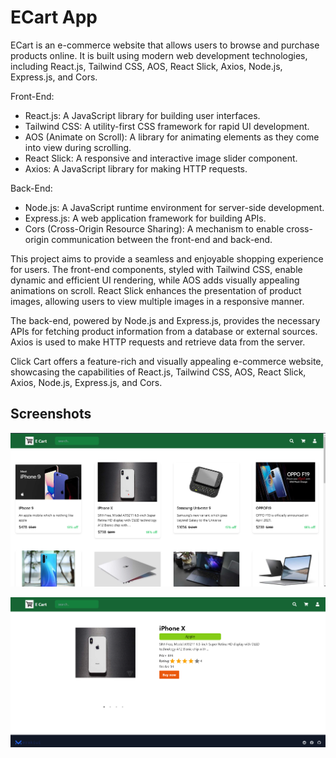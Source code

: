
# ECart App

ECart is an e-commerce website that allows users to browse and purchase products online. It is built using modern web development technologies, including React.js, Tailwind CSS, AOS, React Slick, Axios, Node.js, Express.js, and Cors.

Front-End:
- React.js: A JavaScript library for building user interfaces.
- Tailwind CSS: A utility-first CSS framework for rapid UI development.
- AOS (Animate on Scroll): A library for animating elements as they come into view during scrolling.
- React Slick: A responsive and interactive image slider component.
- Axios: A JavaScript library for making HTTP requests.

Back-End:
- Node.js: A JavaScript runtime environment for server-side development.
- Express.js: A web application framework for building APIs.
- Cors (Cross-Origin Resource Sharing): A mechanism to enable cross-origin communication between the front-end and back-end.

This project aims to provide a seamless and enjoyable shopping experience for users. The front-end components, styled with Tailwind CSS, enable dynamic and efficient UI rendering, while AOS adds visually appealing animations on scroll. React Slick enhances the presentation of product images, allowing users to view multiple images in a responsive manner.

The back-end, powered by Node.js and Express.js, provides the necessary APIs for fetching product information from a database or external sources. Axios is used to make HTTP requests and retrieve data from the server.

Click Cart offers a feature-rich and visually appealing e-commerce website, showcasing the capabilities of React.js, Tailwind CSS, AOS, React Slick, Axios, Node.js, Express.js, and Cors.


## Screenshots

<!-- ![App Screenshot](Screenshot1.png) -->
![App Screenshot](assets/Screenshot1.png)

![App Screenshot](assets/Screenshot2.png)





<!-- 



### Features

- **Product Listing:** Display a comprehensive list of products with details such as names, images, prices, and descriptions.
- **Product Details:** Provide in-depth information about each product, including additional images, specifications, customer reviews, and ratings.
- **Responsive Design:** Ensure that the website is fully responsive and optimized for various devices and screen sizes. This allows users to have a consistent experience, whether they are using a desktop computer, tablet, or mobile phone.
- **Animations and Transitions:** Utilize AOS (Animate on Scroll) library to add visually appealing animations and transitions to elements as they come into view during scrolling.

Feel free to explore the repository for detailed implementation and code samples.


## Technologies Used

- React.js
- Tailwind CSS
- Axios
- React Icons
- React slick
- AOS -->

    
